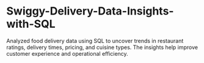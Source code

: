# Swiggy-Delivery-Data-Insights-with-SQL
Analyzed food delivery data using SQL to uncover trends in restaurant ratings, delivery times, pricing, and cuisine types. The insights help improve customer experience and operational efficiency.
